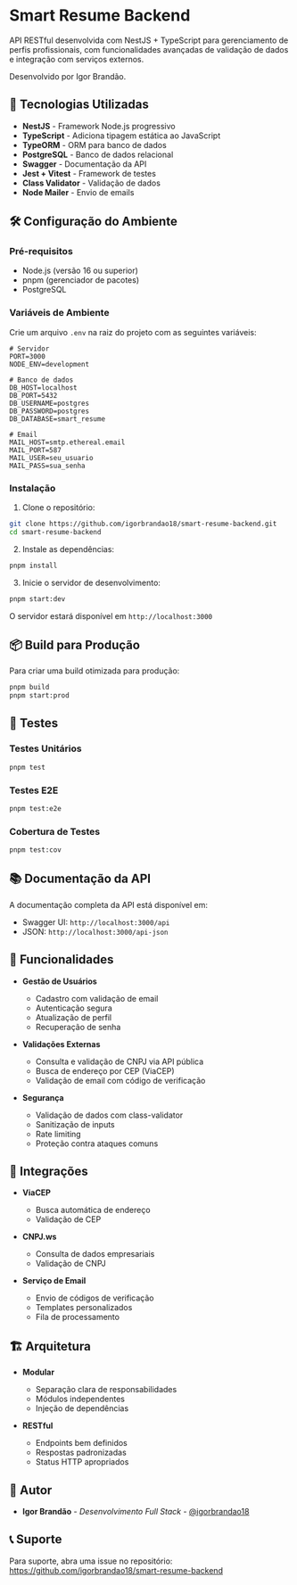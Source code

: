 # Smart Resume Backend

API RESTful desenvolvida com NestJS + TypeScript para gerenciamento de perfis profissionais, com funcionalidades avançadas de validação de dados e integração com serviços externos.

Desenvolvido por Igor Brandão.

## 🚀 Tecnologias Utilizadas

- **NestJS** - Framework Node.js progressivo
- **TypeScript** - Adiciona tipagem estática ao JavaScript
- **TypeORM** - ORM para banco de dados
- **PostgreSQL** - Banco de dados relacional
- **Swagger** - Documentação da API
- **Jest + Vitest** - Framework de testes
- **Class Validator** - Validação de dados
- **Node Mailer** - Envio de emails

## 🛠️ Configuração do Ambiente

### Pré-requisitos

- Node.js (versão 16 ou superior)
- pnpm (gerenciador de pacotes)
- PostgreSQL

### Variáveis de Ambiente

Crie um arquivo `.env` na raiz do projeto com as seguintes variáveis:

```env
# Servidor
PORT=3000
NODE_ENV=development

# Banco de dados
DB_HOST=localhost
DB_PORT=5432
DB_USERNAME=postgres
DB_PASSWORD=postgres
DB_DATABASE=smart_resume

# Email
MAIL_HOST=smtp.ethereal.email
MAIL_PORT=587
MAIL_USER=seu_usuario
MAIL_PASS=sua_senha
```

### Instalação

1. Clone o repositório:
```sh
git clone https://github.com/igorbrandao18/smart-resume-backend.git
cd smart-resume-backend
```

2. Instale as dependências:
```sh
pnpm install
```

3. Inicie o servidor de desenvolvimento:
```sh
pnpm start:dev
```

O servidor estará disponível em `http://localhost:3000`

## 📦 Build para Produção

Para criar uma build otimizada para produção:

```sh
pnpm build
pnpm start:prod
```

## 🧪 Testes

### Testes Unitários
```sh
pnpm test
```

### Testes E2E
```sh
pnpm test:e2e
```

### Cobertura de Testes
```sh
pnpm test:cov
```

## 📚 Documentação da API

A documentação completa da API está disponível em:
- Swagger UI: `http://localhost:3000/api`
- JSON: `http://localhost:3000/api-json`

## 🌟 Funcionalidades

- **Gestão de Usuários**
  - Cadastro com validação de email
  - Autenticação segura
  - Atualização de perfil
  - Recuperação de senha

- **Validações Externas**
  - Consulta e validação de CNPJ via API pública
  - Busca de endereço por CEP (ViaCEP)
  - Validação de email com código de verificação

- **Segurança**
  - Validação de dados com class-validator
  - Sanitização de inputs
  - Rate limiting
  - Proteção contra ataques comuns

## 🔄 Integrações

- **ViaCEP**
  - Busca automática de endereço
  - Validação de CEP

- **CNPJ.ws**
  - Consulta de dados empresariais
  - Validação de CNPJ

- **Serviço de Email**
  - Envio de códigos de verificação
  - Templates personalizados
  - Fila de processamento

## 🏗️ Arquitetura

- **Modular**
  - Separação clara de responsabilidades
  - Módulos independentes
  - Injeção de dependências

- **RESTful**
  - Endpoints bem definidos
  - Respostas padronizadas
  - Status HTTP apropriados

## 👥 Autor

- **Igor Brandão** - *Desenvolvimento Full Stack* - [@igorbrandao18](https://github.com/igorbrandao18)

## 📞 Suporte

Para suporte, abra uma issue no repositório: https://github.com/igorbrandao18/smart-resume-backend
